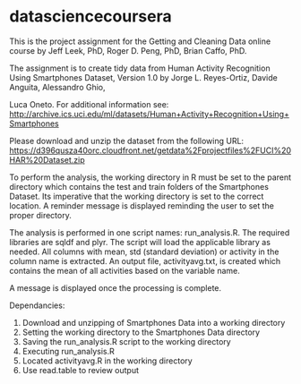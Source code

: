 # datasciencecoursera
This is the project assignment for the Getting and Cleaning Data online course by Jeff Leek, PhD, Roger D. Peng, PhD, Brian Caffo, PhD.

The assignment is to create tidy data from Human Activity Recognition Using Smartphones Dataset, Version 1.0 by Jorge L. Reyes-Ortiz, Davide Anguita, Alessandro Ghio, 

Luca Oneto.  For additional information see:  http://archive.ics.uci.edu/ml/datasets/Human+Activity+Recognition+Using+Smartphones 

Please download and unzip the dataset from the following URL:  https://d396qusza40orc.cloudfront.net/getdata%2Fprojectfiles%2FUCI%20HAR%20Dataset.zip 

To perform the analysis, the working directory in R must be set to the parent directory which contains the test and train folders of the Smartphones Dataset.  Its imperative that the working directory is set to the correct location.  A reminder message is displayed reminding the user to set the proper directory.  

The analysis is performed in one script names: run_analysis.R.  The required libraries are sqldf and plyr.  The script will load the applicable library as needed. All columns with mean, std (standard deviation) or activity in the column name is extracted.  An output file, activityavg.txt, is created which contains the mean of all activities based on the variable name.

A message is displayed once the processing is complete.

Dependancies:
1. Download and unzipping of Smartphones Data into a working directory
2. Setting the working directory to the Smartphones Data directory
3. Saving the run_analysis.R script to the working directory
4. Executing run_analysis.R
5. Located activityavg.R in the working directory
6. Use read.table to review output
